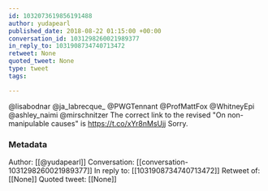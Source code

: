 ```yaml
---
id: 1032073619856191488
author: yudapearl
published_date: 2018-08-22 01:15:00 +00:00
conversation_id: 1031298260021989377
in_reply_to: 1031908734740713472
retweet: None
quoted_tweet: None
type: tweet
tags:

---
```


@lisabodnar @ja_labrecque_ @PWGTennant @ProfMattFox @WhitneyEpi @ashley_naimi @mirschnitzer The correct link to the revised "On non-manipulable causes" is  https://t.co/xYr8nMsUjj
Sorry.

### Metadata

Author: [[@yudapearl]]
Conversation: [[conversation-1031298260021989377]]
In reply to: [[1031908734740713472]]
Retweet of: [[None]]
Quoted tweet: [[None]]
